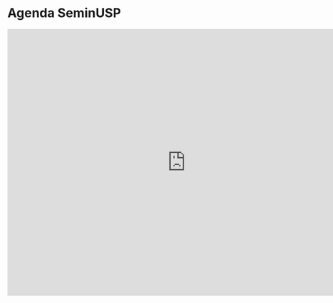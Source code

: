 # Agenda SeminUSP
<div class="span9">
<iframe src="https://calendar.google.com/calendar/embed?src=usp.br_mrpd2i510spphs3se0ho1i6mno%40group.calendar.google.com&ctz=America%2FSao_Paulo" style="border: 0" width="800" height="600" frameborder="0" scrolling="no"></iframe>
</div><!--/span-->


